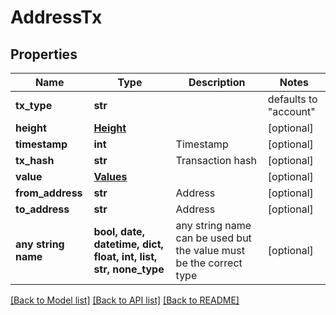 # AddressTx


## Properties
Name | Type | Description | Notes
------------ | ------------- | ------------- | -------------
**tx_type** | **str** |  | defaults to "account"
**height** | [**Height**](Height.md) |  | [optional] 
**timestamp** | **int** | Timestamp | [optional] 
**tx_hash** | **str** | Transaction hash | [optional] 
**value** | [**Values**](Values.md) |  | [optional] 
**from_address** | **str** | Address | [optional] 
**to_address** | **str** | Address | [optional] 
**any string name** | **bool, date, datetime, dict, float, int, list, str, none_type** | any string name can be used but the value must be the correct type | [optional]

[[Back to Model list]](../README.md#documentation-for-models) [[Back to API list]](../README.md#documentation-for-api-endpoints) [[Back to README]](../README.md)


